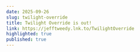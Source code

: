 ```yaml
---
date: 2025-09-26
slug: twilight-override
title: Twilight Override is out!
link: https://jefftweedy.lnk.to/TwilightOverride
highlighted: true
published: true
---
```

